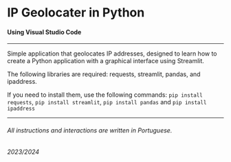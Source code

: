 # IP Geolocater in Python

#### Using Visual Studio Code

***

Simple application that geolocates IP addresses, designed to learn how to create a Python application with a graphical interface using Streamlit.

The following libraries are required: requests, streamlit, pandas, and ipaddress.

If you need to install them, use the following commands: `pip install requests`, `pip install streamlit`, `pip install pandas` and `pip install ipaddress`

***

###### All instructions and interactions are written in Portuguese.

###### 2023/2024
